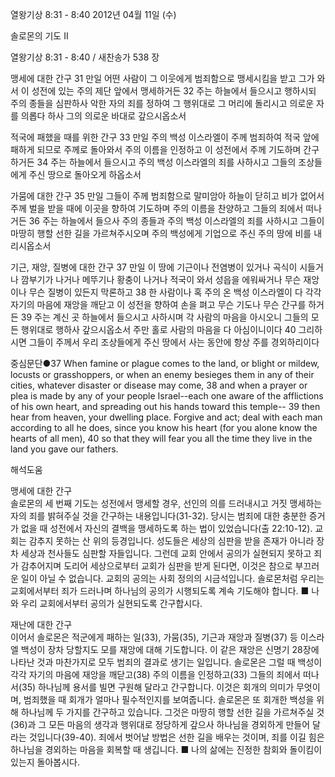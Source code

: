 열왕기상 8:31 - 8:40 
2012년 04월 11일 (수)

솔로몬의 기도 Ⅱ



열왕기상 8:31 - 8:40 / 새찬송가 538 장


맹세에 대한 간구
31 만일 어떤 사람이 그 이웃에게 범죄함으로 맹세시킴을 받고 그가 와서 이 성전에 있는 주의 제단 앞에서 맹세하거든 32 주는 하늘에서 들으시고 행하시되 주의 종들을 심판하사 악한 자의 죄를 정하여 그 행위대로 그 머리에 돌리시고 의로운 자를 의롭다 하사 그의 의로운 바대로 갚으시옵소서

적국에 패했을 때를 위한 간구
33 만일 주의 백성 이스라엘이 주께 범죄하여 적국 앞에 패하게 되므로 주께로 돌아와서 주의 이름을 인정하고 이 성전에서 주께 기도하며 간구하거든 34 주는 하늘에서 들으시고 주의 백성 이스라엘의 죄를 사하시고 그들의 조상들에게 주신 땅으로 돌아오게 하옵소서

가뭄에 대한 간구
35 만일 그들이 주께 범죄함으로 말미암아 하늘이 닫히고 비가 없어서 주께 벌을 받을 때에 이곳을 향하여 기도하며 주의 이름을 찬양하고 그들의 죄에서 떠나거든 36 주는 하늘에서 들으사 주의 종들과 주의 백성 이스라엘의 죄를 사하시고 그들이 마땅히 행할 선한 길을 가르쳐주시오며 주의 백성에게 기업으로 주신 주의 땅에 비를 내리시옵소서

기근, 재앙, 질병에 대한 간구
37 만일 이 땅에 기근이나 전염병이 있거나 곡식이 시들거나 깜부기가 나거나 메뚜기나 황충이 나거나 적국이 와서 성읍을 에워싸거나 무슨 재앙이나 무슨 질병이 있든지 막론하고 38 한 사람이나 혹 주의 온 백성 이스라엘이 다 각각 자기의 마음에 재앙을 깨닫고 이 성전을 향하여 손을 펴고 무슨 기도나 무슨 간구를 하거든 39 주는 계신 곳 하늘에서 들으시고 사하시며 각 사람의 마음을 아시오니 그들의 모든 행위대로 행하사 갚으시옵소서 주만 홀로 사람의 마음을 다 아심이니이다 40 그리하시면 그들이 주께서 우리 조상들에게 주신 땅에서 사는 동안에 항상 주를 경외하리이다

중심문단●37 When famine or plague comes to the land, or blight or mildew, locusts or grasshoppers, or when an enemy besieges them in any of their cities, whatever disaster or disease may come, 38 and when a prayer or plea is made by any of your people Israel--each one aware of the afflictions of his own heart, and spreading out his hands toward this temple-- 39 then hear from heaven, your dwelling place. Forgive and act; deal with each man according to all he does, since you know his heart (for you alone know the hearts of all men), 40 so that they will fear you all the time they live in the land you gave our fathers.

해석도움





맹세에 대한 간구  
솔로몬의 세 번째 기도는 성전에서 맹세할 경우, 선인의 의를 드러내시고 거짓 맹세하는 자의 죄를 밝혀주실 것을 간구하는 내용입니다(31-32). 당시는 범죄에 대한 충분한 증거가 없을 때 성전에서 자신의 결백을 맹세하도록 하는 법이 있었습니다(출 22:10-12). 교회는 감추지 못하는 산 위의 등경입니다. 성도들은 세상의 심판을 받을 존재가 아니라 장차 세상과 천사들도 심판할 자들입니다. 그런데 교회 안에서 공의가 실현되지 못하고 죄가 감추어지며 도리어 세상으로부터 교회가 심판을 받게 된다면, 이것은 참으로 부끄러운 일이 아닐 수 없습니다. 교회의 공의는 사회 정의의 시금석입니다. 솔로몬처럼 우리는 교회에서부터 죄가 드러나며 하나님의 공의가 시행되도록 계속 기도해야 합니다.
■ 나와 우리 교회에서부터 공의가 실현되도록 간구합시다.

재난에 대한 간구  
이어서 솔로몬은 적군에게 패하는 일(33), 가뭄(35), 기근과 재앙과 질병(37) 등 이스라엘 백성이 장차 당할지도 모를 재앙에 대해 기도합니다. 이 같은 재앙은 신명기 28장에 나타난 것과 마찬가지로 모두 범죄의 결과로 생기는 일입니다. 솔로몬은 그럴 때 백성이 각각 자기의 마음에 재앙을 깨닫고(38) 주의 이름을 인정하고(33) 그들의 죄에서 떠나서(35) 하나님께 용서를 빌면 구원해 달라고 간구합니다. 이것은 회개의 의미가 무엇이며, 범죄했을 때 회개가 얼마나 필수적인지를 보여줍니다. 솔로몬은 또 회개한 백성을 위해 하나님께 두 가지를 간구하고 있습니다. 그것은 마땅히 행할 선한 길을 가르쳐주실 것(36)과 그 모든 마음의 생각과 행위대로 정당하게 갚으사 하나님을 경외하게 만들어 달라는 것입니다(39-40). 죄에서 벗어날 방법은 선한 길을 배우는 것이며, 죄를 이길 힘은 하나님을 경외하는 마음을 회복할 때 생깁니다.
■ 나의 삶에는 진정한 참회와 돌이킴이 있는지 돌아봅시다.